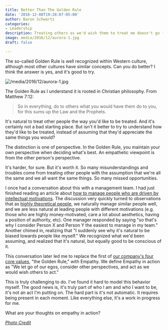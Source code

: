 ```yaml
---
title: Better Than The Golden Rule
date: '2016-12-08T19:28:07-05:00'
author: Baron Schwartz
categories:
- Leadership
description: Treating others as we'd wish them to treat me doesn't go far enough.
image: media/2016/12/aurora-1.jpg
draft: false

---
```

The so-called Golden Rule is well recognized within Western culture, although most other cultures have similar concepts. Can you do better? I think the answer is yes, and it's good to try.

![/media/2016/12/aurora-1.jpg](/media/2016/12/aurora-1.jpg)

<!--more-->

The Golden Rule as I understand it is rooted in Christian philosophy. From Matthew 7:12:

> So in everything, do to others what you would have them do to you, for this sums up the Law and the Prophets.

It's natural to treat other people the way you'd like to be treated. And it's certainly not a bad starting place. But isn't it better to try to understand how they'd like to be treated, instead of assuming that they'd appreciate the same things you would?

The distinction is one of perspective. In the Golden Rule, you maintain your own perspective when deciding what's best. An empathetic viewpoint is from the other person's perspective.

It's harder, for sure. But it's worth it. So many misunderstandings and troubles come from treating other people with the assumption that we're all the same and we all want the same things. So many missed opportunities.

I once had a conversation about this with a management team. I had just finished reading an article about [how to manage people who are driven by intellectual motivations](http://www.ttisuccessinsights.com/blog/posts/how-to-understand-and-manage-a-team-driven-by-intellectual). The discussion very quickly turned to observations that as [highly theoretical people](/blog/2015/10/11/personality-assessments/), we naturally manage similar people well, and we are less natural at leading people with different motivations (e.g. those who are highly money-motivated, care a lot about aesthetics, having a position of authority, etc). One manager responded by saying "so that's why I consider Person X and Person Y the easiest to manage in my team." Another chimed in, realizing that "I suddenly see why it's natural to be biased towards people like myself." We recognized what we'd been assuming, and realized that it's natural, but equally good to be conscious of it.

This conversation later led me to replace the first of [our company's four core values](https://www.vividcortex.com/company/careers/), "the Golden Rule," with Empathy. We define Empathy in action as "We let go of our egos, consider other perspectives, and act as we would wish others to act."

This is truly challenging to do. I've found it hard to model this behavior myself. The good news is, it's truly part of who I am and who I want to be, it's not an act I'm putting on. The hard part is it's not automatic. It requires being present in each moment. Like everything else, it's a work in progress for me.

What are your thoughts on empathy in action?

_[Photo Credit](https://pixabay.com/en/aurora-northen-lights-ice-mountain-1197753/)_